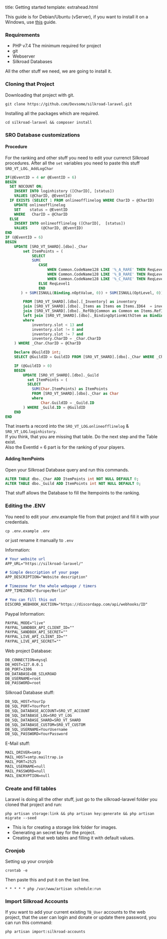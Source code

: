 title: Getting started
template: extrahead.html

This guide is for Debian/Ubuntu (vServer), if you want to install it on a Windows, use <a href="/windows-guide">this</a> guide.

### Requirements
- PHP v7.4 The minimum required for project
- git
- Webserver
- Silkroad Databases

All the other stuff we need, we are going to install it.

### Cloning that Project

Downloading that project with git.
```
git clone https://github.com/Devsome/silkroad-laravel.git
```

Installing all the packages which are required.
```
cd silkroad-laravel && composer install
```

### SRO Database customizations

#### Procedure
For the ranking and other stuff you need to edit your currenct Silkroad procedures.
After all the `set` variables you need to paste this stuff
`SRO_VT_LOG`.`_AddLogChar`

```sql
IF(@EventID = 4 or @EventID = 6)
BEGIN
  SET NOCOUNT ON;
    INSERT INTO loginhistory ([CharID], [status])
    VALUES (@CharID, @EventId)
  IF EXISTS (SELECT 1 FROM onlineofflinelog WHERE CharID = @CharID)
    UPDATE onlineofflinelog
    SET    status = @EventID
    WHERE	CharID = @CharID
  ELSE
    INSERT INTO onlineofflinelog ([CharID],  [status])
    VALUES      (@CharID, @EventID)
END
IF (@EventID = 6)
BEGIN
    UPDATE [SRO_VT_SHARD].[dbo]._Char
        set ItemPoints = (  
            SELECT
            SUM(
               CASE
                   WHEN Common.CodeName128 LIKE '%_A_RARE' THEN ReqLevel1 + 5
                   WHEN Common.CodeName128 LIKE '%_B_RARE' THEN ReqLevel1 + 10
                   WHEN Common.CodeName128 LIKE '%_C_RARE' THEN ReqLevel1 + 15
               ELSE ReqLevel1
               END
       ) + SUM(ISNULL(Binding.nOptValue, 0)) + SUM(ISNULL(OptLevel, 0)) AS ItemPoints       

        FROM [SRO_VT_SHARD].[dbo].[_Inventory] as inventory
        join [SRO_VT_SHARD].[dbo]._Items as Items on Items.ID64  = inventory.ItemID
        join [SRO_VT_SHARD].[dbo]._RefObjCommon as Common on Items.RefItemId  = Common.ID
        left join [SRO_VT_SHARD].[dbo]._BindingOptionWithItem as Binding on Binding.nItemDBID = Items.ID64
        where
            inventory.slot < 13 and
            inventory.slot != 8 and
            inventory.slot != 7 and
            inventory.CharID = _Char.CharID
    ) WHERE _Char.CharID = @CharID

    Declare @GuildID int;
    SELECT @GuildID = GuildID FROM [SRO_VT_SHARD].[dbo]._Char WHERE _Char.CharID = @CharID

    IF (@GuildID > 0)
    BEGIN
        UPDATE [SRO_VT_SHARD].[dbo]._Guild
          set ItemPoints = (
          SELECT
            SUM(Char.ItemPoints) as ItemPoints
            FROM [SRO_VT_SHARD].[dbo]._Char as Char
            where
                Char.GuildID = _Guild.ID
        ) WHERE _Guild.ID = @GuildID
    END
END
```

That inserts a record into the `SRO_VT_LOG`.`onlineofflinelog` & `SRO_VT_LOG`.`loginhistory`.<br>
If you think, that you are missing that table. Do the next step and the Table exist. <br>
Also the EventId = 6 part is for the ranking of your players.

#### Adding ItemPoints

Open your Silkroad Database query and run this commands.
```SQL
ALTER TABLE dbo._Char ADD ItemPoints int NOT NULL DEFAULT 0;
ALTER TABLE dbo._Guild ADD ItemPoints int NOT NULL DEFAULT 0;
```

That stuff allows the Database to fill the Itempoints to the ranking.

### Editing the .ENV

You need to edit your .env.example file from that project and fill it with your credentials.
```
cp .env.example .env
```
or just rename it manually to `.env`

Information:
```md
# Your website url
APP_URL="https://silkroad-laravel/"

# Simple description of your page
APP_DESCRIPTION="Website description"

# Timezone for the whole webpage / timers
APP_TIMEZONE="Europe/Berlin"

# You can fill this out
DISCORD_WEBHOOK_AUCTION="https://discordapp.com/api/webhooks/ID"
```

Paypal Information:
```md
PAYPAL_MODE="live"
PAYPAL_SANDBOX_API_CLIENT_ID=""
PAYPAL_SANDBOX_API_SECRET=""
PAYPAL_LIVE_API_CLIENT_ID=""
PAYPAL_LIVE_API_SECRET=""
```

Web project Database:
```md
DB_CONNECTION=mysql
DB_HOST=127.0.0.1
DB_PORT=3306
DB_DATABASE=DB_SILKROAD
DB_USERNAME=root
DB_PASSWORD=root
```

Silkroad Database stuff:
```md
DB_SQL_HOST=YourIp
DB_SQL_PORT=YourPort
DB_SQL_DATABASE_ACCOUNT=SRO_VT_ACCOUNT
DB_SQL_DATABASE_LOG=SRO_VT_LOG
DB_SQL_DATABASE_SHARD=SRO_VT_SHARD
DB_SQL_DATABASE_CUSTOM=SRO_VT_CUSTOM
DB_SQL_USERNAME=YourUsername
DB_SQL_PASSWORD=YourPassword
```

E-Mail stuff:
```md
MAIL_DRIVER=smtp
MAIL_HOST=smtp.mailtrap.io
MAIL_PORT=2525
MAIL_USERNAME=null
MAIL_PASSWORD=null
MAIL_ENCRYPTION=null
```


### Create and fill tables

Laravel is doing all the other stuff, just go to the silkroad-laravel folder you cloned that project and run:
```
php artisan storage:link && php artisan key:generate && php artisan migrate --seed
```

- This is for creating a storage link folder for images.
- Generating an secret key for the project.
- Creating all that web tables and filling it with default values.

### Cronjob

Setting up your cronjob
```
crontab -e
```

Then paste this and put it on the last line.
```
* * * * * php /var/www/artisan schedule:run
```

### Import Silkroad Accounts

If you want to add your current existing `TB_User` accounts to the web project, that the user can login and donate or update there password, you can run this command:

```
php artisan import:silkroad-accounts
```

